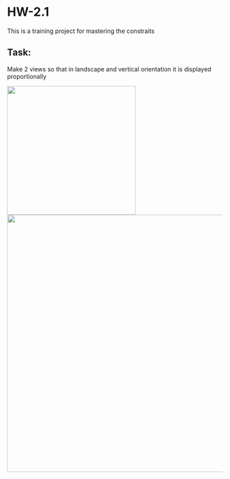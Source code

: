 # HW-2.1
This is a training project for mastering the constraits

## Task:
Make 2 views so that in landscape and vertical orientation it is displayed proportionally

<img width="300" src="https://user-images.githubusercontent.com/121757460/214791666-248b1a1e-a115-4e74-9f57-6a4b1564dbae.png"> <img width="600"  src="https://user-images.githubusercontent.com/121757460/214791688-dbddd614-80f8-42c6-89a8-2afb53a556bc.png">
